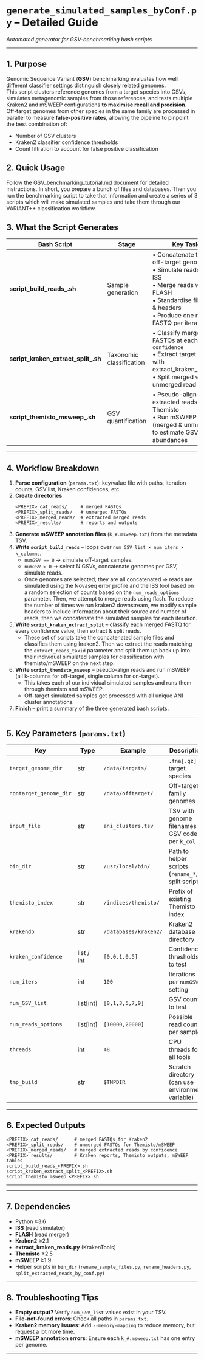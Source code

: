 # `generate_simulated_samples_byConf.py` – Detailed Guide
_Automated generator for GSV-benchmarking bash scripts_

---

## 1. Purpose

Genomic Sequence Variant (**GSV**) benchmarking evaluates how well different classifier settings distinguish closely related genomes.  
This script clusters reference genomes from a target species into GSVs, simulates metagenomic samples from those references, and tests multiple Kraken2 and mSWEEP configurations **to maximise recall and precision**.  
Off-target genomes from other species in the same family are processed in parallel to measure **false-positive rates**, allowing the pipeline to pinpoint the best combination of:

- Number of GSV clusters  
- Kraken2 classifier confidence thresholds  
- Count filtration to account for false positive classification



## 2. Quick Usage

Follow the GSV_benchmarking_tutorial.md document for detailed instructions.
In short, you prepare a bunch of files and databases. Then you run the benchmarking script to take that information and create a series of 3 scripts which will make simulated samples and take them through our VARIANT++ classification workflow.

## 3. What the Script Generates

| Bash Script                           | Stage                             | Key Tasks                                                  |
|---------------------------------------|-----------------------------------|------------------------------------------------------------|
| **script_build_reads_<PREFIX>.sh**    | Sample generation                 | • Concatenate target / off-target genomes<br>• Simulate reads with ISS<br>• Merge reads with FLASH<br>• Standardise filenames & headers<br>• Produce one merged FASTQ per iteration |
| **script_kraken_extract_split_<PREFIX>.sh** | Taxonomic classification           | • Classify merged FASTQs at each `--confidence`<br>• Extract target reads with extract_kraken_reads.py<br>• Split merged vs unmerged read sets |
| **script_themisto_msweep_<PREFIX>.sh** | GSV quantification                | • Pseudo-align extracted reads with Themisto<br>• Run mSWEEP (merged & unmerged) to estimate GSV abundances |

---

## 4. Workflow Breakdown

1. **Parse configuration** (`params.txt`): key/value file with paths, iteration counts, GSV list, Kraken confidences, etc.  
2. **Create directories**:  
   ```
   <PREFIX>_cat_reads/     # merged FASTQs
   <PREFIX>_split_reads/   # unmerged FASTQs
   <PREFIX>_merged_reads/  # extracted merged reads
   <PREFIX>_results/       # reports and outputs
   ```  
3. **Generate mSWEEP annotation files** (`k_#.msweep.txt`) from the metadata TSV.  
4. **Write `script_build_reads`** – loops over `num_GSV_list × num_iters × k_columns`.  
   - `numGSV == 0` → simulate off-target samples.  
   - `numGSV > 0` → select N GSVs, concatenate genomes per GSV, simulate reads. 
   -  Once genomes are selected, they are all concatenated => reads are simulated using the Novaseq error profile and the ISS tool based on a random selection of counts based on the `num_reads_options` parameter. Then, we attempt to merge reads using flash. To reduce the number of times we run kraken2 downstream, we modify sample headers to include information about their source and number of reads, then we concatenate the simulated samples for each iteration. 
5. **Write `script_kraken_extract_split`** – classify each merged FASTQ for every confidence value, then extract & split reads.  
   - These set of scripts take the concatenated sample files and classifies them using kraken2. Then we extract the reads matching the `extract_reads_taxid` parameter and split them up back up into their individual simulated samples for classification with themisto/mSWEEP on the next step.
6. **Write `script_themisto_msweep`** – pseudo-align reads and run mSWEEP (all k-columns for off-target, single column for on-target).  
   - This takes each of our individual simulated samples and runs them through themisto and mSWEEP. 
   - Off-target simulated samples get processed with all unique ANI cluster annotations.
7. **Finish** – print a summary of the three generated bash scripts.

---

## 5. Key Parameters (`params.txt`)

| Key                   | Type         | Example               | Description                                        |
|-----------------------|--------------|-----------------------|----------------------------------------------------|
| `target_genome_dir`   | str          | `/data/targets/`      | `.fna[.gz]` of target species                      |
| `nontarget_genome_dir`| str          | `/data/offtarget/`    | Off-target family genomes                          |
| `input_file`          | str          | `ani_clusters.tsv`    | TSV with genome filenames + GSV codes per `k_col`  |
| `bin_dir`             | str          | `/usr/local/bin/`     | Path to helper scripts (`rename_*`, split scripts) |
| `themisto_index`      | str          | `/indices/themisto/`  | Prefix of existing Themisto index                  |
| `krakendb`            | str          | `/databases/kraken2/` | Kraken2 database directory                         |
| `kraken_confidence`   | list / int   | `[0,0.1,0.5]`         | Confidence thresholds to test                     |
| `num_iters`           | int          | `100`                 | Iterations per `numGSV` setting                    |
| `num_GSV_list`        | list[int]    | `[0,1,3,5,7,9]`       | GSV counts to test                                 |
| `num_reads_options`   | list[int]    | `[10000,20000]`       | Possible read counts per sample                    |
| `threads`             | int          | `48`                  | CPU threads for all tools                          |
| `tmp_build`           | str          | `$TMPDIR`             | Scratch directory (can use environment variable)   |

---

## 6. Expected Outputs

```
<PREFIX>_cat_reads/      # merged FASTQs for Kraken2
<PREFIX>_split_reads/    # unmerged FASTQs for Themisto/mSWEEP
<PREFIX>_merged_reads/   # merged extracted reads by confidence
<PREFIX>_results/        # Kraken reports, Themisto outputs, mSWEEP tables
script_build_reads_<PREFIX>.sh
script_kraken_extract_split_<PREFIX>.sh
script_themisto_msweep_<PREFIX>.sh
```

---


---

## 7. Dependencies

- Python ≥3.6  
- **ISS** (read simulator)  
- **FLASH** (read merger)  
- **Kraken2** ≥2.1  
- **extract_kraken_reads.py** (KrakenTools)  
- **Themisto** ≥2.5  
- **mSWEEP** ≥1.9  
- Helper scripts in `bin_dir` (`rename_sample_files.py`, `rename_headers.py`, `split_extracted_reads_by_conf.py`)

---

## 8. Troubleshooting Tips

- **Empty output?** Verify `num_GSV_list` values exist in your TSV.  
- **File-not-found errors**: Check all paths in `params.txt`.  
- **Kraken2 memory issues**: Add `--memory-mapping` to reduce memory, but request a lot more time. 
- **mSWEEP annotation errors**: Ensure each `k_#.msweep.txt` has one entry per genome.

---

